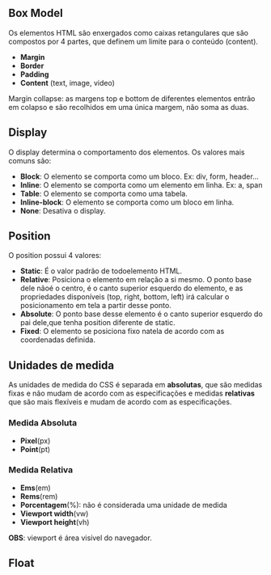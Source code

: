 ## Box Model

Os elementos HTML são enxergados como caixas retangulares que são compostos por 4 partes, que definem um limite para o conteúdo (content).

- **Margin**
- **Border**
- **Padding**
- **Content** (text, image, video)

Margin collapse: as margens top e bottom de diferentes elementos entrão em colapso e são recolhidos em uma única margem, não soma as duas.

## Display

O display determina o comportamento dos elementos. Os valores mais comuns são:

- **Block**: O elemento se comporta como um bloco. Ex: div, form, header...
- **Inline**: O elemento se comporta como um elemento em linha. Ex: a, span
- **Table**: O elemento se comporta como uma tabela.
- **Inline-block**: O elemento se comporta como um bloco em linha.
- **None**: Desativa o display.


## Position

O position possui 4 valores:

- **Static**: É o valor padrão de todoelemento HTML.
- **Relative**: Posiciona o elemento em relação a si mesmo. O ponto base dele nãoé o centro, é o canto superior esquerdo do elemento, e as propriedades disponíveis (top, right, bottom, left) irá calcular o posicionamento em tela a partir desse ponto.
- **Absolute**: O ponto base desse elemento é o canto superior esquerdo do pai dele,que tenha position diferente de static.
- **Fixed**: O elemento se posiciona fixo natela de acordo com as coordenadas definida.

## Unidades de medida

As unidades de medida do CSS é separada em **absolutas**, que são medidas fixas e não mudam de acordo com as especificações e medidas **relativas** que são mais flexíveis e mudam de acordo com as especificações.

### Medida Absoluta

- **Pixel**(px)
- **Point**(pt)

### Medida Relativa

- **Ems**(em)
- **Rems**(rem)
- **Porcentagem**(%): não é considerada uma unidade de medida
- **Viewport width**(vw)
- **Viewport height**(vh)

**OBS**: viewport é área visível do navegador.

## Float

